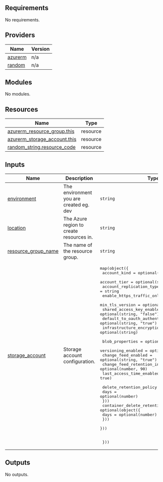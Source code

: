<!-- BEGIN_TF_DOCS -->
## Requirements

No requirements.

## Providers

| Name | Version |
|------|---------|
| <a name="provider_azurerm"></a> [azurerm](#provider\_azurerm) | n/a |
| <a name="provider_random"></a> [random](#provider\_random) | n/a |

## Modules

No modules.

## Resources

| Name | Type |
|------|------|
| [azurerm_resource_group.this](https://registry.terraform.io/providers/hashicorp/azurerm/latest/docs/resources/resource_group) | resource |
| [azurerm_storage_account.this](https://registry.terraform.io/providers/hashicorp/azurerm/latest/docs/resources/storage_account) | resource |
| [random_string.resource_code](https://registry.terraform.io/providers/hashicorp/random/latest/docs/resources/string) | resource |

## Inputs

| Name | Description | Type | Default | Required |
|------|-------------|------|---------|:--------:|
| <a name="input_environment"></a> [environment](#input\_environment) | The environment you are created eg. dev | `string` | `"dev"` | no |
| <a name="input_location"></a> [location](#input\_location) | The Azure region to create resources in. | `string` | `"uksouth"` | no |
| <a name="input_resource_group_name"></a> [resource\_group\_name](#input\_resource\_group\_name) | The name of the resource group. | `string` | `"tfstate"` | no |
| <a name="input_storage_account"></a> [storage\_account](#input\_storage\_account) | Storage account configuration. | <pre>map(object({<br>    account_kind                      = optional(string)<br>    account_tier                      = optional(string, "Standard")<br>    account_replication_type          = string<br>    enable_https_traffic_only         = optional(string)<br>    min_tls_version                   = optional(string)<br>    shared_access_key_enabled         = optional(string, "false")<br>    default_to_oauth_authentication   = optional(string, "true")<br>    infrastructure_encryption_enabled = optional(string)<br><br>    blob_properties = optional(object({<br>      versioning_enabled            = optional(string, "true")<br>      change_feed_enabled           = optional(string, "true")<br>      change_feed_retention_in_days = optional(number, 90)<br>      last_access_time_enabled      = optional(string, true)<br><br>      delete_retention_policy = optional(object({<br>        days = optional(number)<br>      }))<br>      container_delete_retention_policy = optional(object({<br>        days = optional(number)<br>      }))<br>    }))<br><br><br>  }))</pre> | `{}` | no |

## Outputs

No outputs.
<!-- END_TF_DOCS -->